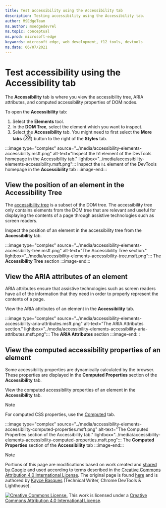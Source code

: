```yaml
---
title: Test accessibility using the Accessibility tab
description: Testing accessibility using the Accessibility tab.
author: MSEdgeTeam
ms.author: msedgedevrel
ms.topic: conceptual
ms.prod: microsoft-edge
keywords: microsoft edge, web development, f12 tools, devtools
ms.date: 06/07/2021
---
```

<!-- this article was created on 05/11/2021 by moving a section out from the "Accessibility reference" article (reference.md) -->
<!-- Copyright Kayce Basques

   Licensed under the Apache License, Version 2.0 (the "License");
   you may not use this file except in compliance with the License.
   You may obtain a copy of the License at

       https://www.apache.org/licenses/LICENSE-2.0

   Unless required by applicable law or agreed to in writing, software
   distributed under the License is distributed on an "AS IS" BASIS,
   WITHOUT WARRANTIES OR CONDITIONS OF ANY KIND, either express or implied.
   See the License for the specific language governing permissions and
   limitations under the License.  -->
# Test accessibility using the Accessibility tab

The **Accessibility** tab is where you view the accessibility tree, ARIA attributes, and computed accessibility properties of DOM nodes.

To open the **Accessibility** tab:

1.  Select the **Elements** tool.
1.  In the **DOM Tree**, select the element which you want to inspect.
1.  Select the **Accessibility** tab.  You might need to first select the **More tabs** (![the More tabs button.](../media/more-tabs-icon.msft.png)) button to the right of the **Styles** tab.

:::image type="complex" source="../media/accessibility-elements-accessibility.msft.png" alt-text="Inspect the h1 element of the DevTools homepage in the Accessibility tab." lightbox="../media/accessibility-elements-accessibility.msft.png":::
   Inspect the `h1` element of the DevTools homepage in the **Accessibility** tab
:::image-end:::


<!-- ====================================================================== -->
## View the position of an element in the Accessibility Tree

The [accessibility tree](https://developer.mozilla.org/docs/Glossary/AOM) is a subset of the DOM tree.  The accessibility tree only contains elements from the DOM tree that are relevant and useful for displaying the contents of a page through assistive technologies such as screen readers.

Inspect the position of an element in the accessibility tree from the **Accessibility** tab.

:::image type="complex" source="../media/accessibility-elements-accessibility-tree.msft.png" alt-text="The Accessibility Tree section." lightbox="../media/accessibility-elements-accessibility-tree.msft.png":::
   The **Accessibility Tree** section
:::image-end:::


<!-- ====================================================================== -->
## View the ARIA attributes of an element

ARIA attributes ensure that assistive technologies such as screen readers have all of the information that they need in order to properly represent the contents of a page.

View the ARIA attributes of an element in the **Accessibility** tab.

:::image type="complex" source="../media/accessibility-elements-accessibility-aria-attributes.msft.png" alt-text="The ARIA Attributes section." lightbox="../media/accessibility-elements-accessibility-aria-attributes.msft.png":::
   The **ARIA Attributes** section
:::image-end:::


<!-- ====================================================================== -->
## View the computed accessibility properties of an element

Some accessibility properties are dynamically calculated by the browser.  These properties are displayed in the **Computed Properties** section of the **Accessibility** tab.

View the computed accessibility properties of an element in the **Accessibility** tab.

> [!NOTE]
> For computed CSS properties, use the [Computed](../css/reference.md#view-only-the-css-that-is-actually-applied-to-an-element) tab.

:::image type="complex" source="../media/accessibility-elements-accessibility-computed-properties.msft.png" alt-text="The Computed Properties section of the Accessibility tab." lightbox="../media/accessibility-elements-accessibility-computed-properties.msft.png":::
   The **Computed Properties** section of the **Accessibility** tab
:::image-end:::


<!-- ====================================================================== -->
> [!NOTE]
> Portions of this page are modifications based on work created and [shared by Google](https://developers.google.com/terms/site-policies) and used according to terms described in the [Creative Commons Attribution 4.0 International License](https://creativecommons.org/licenses/by/4.0).
> The original page is found [here](https://developers.google.com/web/tools/chrome-devtools/accessibility/reference) and is authored by [Kayce Basques](https://developers.google.com/web/resources/contributors/kaycebasques) (Technical Writer, Chrome DevTools \& Lighthouse).

[![Creative Commons License.](https://i.creativecommons.org/l/by/4.0/88x31.png)](https://creativecommons.org/licenses/by/4.0)
This work is licensed under a [Creative Commons Attribution 4.0 International License](https://creativecommons.org/licenses/by/4.0).

